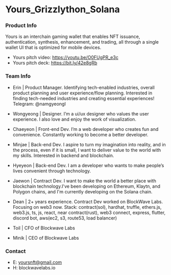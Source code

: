 # Yours_Grizzlython_Solana

### Product Info
Yours is an interchain gaming wallet that enables NFT issuance, authentication, synthesis, enhancement, and trading, all through a single wallet UI that is optimized for mobile devices.

- Yours pitch video: https://youtu.be/O0FUgPR_e3c <br/>
- Yours pitch deck: https://bit.ly/42e8gRb

### Team Info
- Erin | Product Manager. Identifying tech-enabled industries, overall product planning and user experience/flow planning. Interested in finding tech-needed industries and creating essential experiences! Telegram: @namgyeongl

- Wongyeong | Designer. I’m a ui/ux designer who values ​​the user experience. I also love and enjoy the work of visualization.

- Chaeyeon | Front-end Dev. I’m a web developer who creates fun and convenience. Constantly working to become a better developer.

- Minjae | Back-end Dev. I aspire to turn my imagination into reality, and in the process, even if it is small, I want to deliver value to the world with my skills. Interested in backend and blockchain.

- Hyeyeon | Back-end Dev. I am a developer who wants to make people’s lives convenient through technology.

- Jaewon | Contract Dev. I want to make the world a better place with blockchain technology.I've been developing on Ethereum, Klaytn, and Polygon chains, and I'm currently developing on the Solana chain.

- Dean | 2+ years experience. Contract Dev worked on BlockWave Labs. Focusing on web3 now. Stack: contract(sol), hardhat, truffle, ethers.js, web3.js, ts, js, react, near contract(rust), web3 connect, express, flutter, discord bot, aws(ec2, s3, route53, load balancer)

- Toil | CFO of Blockwave Labs

- Minik | CEO of Blockwave Labs

### Contact
- E: yoursnft@gmail.com <br/>
- H: blockwavelabs.io
